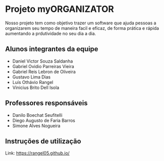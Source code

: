 # Projeto myORGANIZATOR
Nosso projeto tem como objetivo trazer um software que ajuda pessoas a organizarem seu tempo de maneira facil e eficaz, de forma prática e rápida aumentando a prdutividade no seu dia a dia. 

## Alunos integrantes da equipe

* Daniel Victor Souza Saldanha
* Gabriel Ovidio Parreiras Vieira
* Gabriel Reis Lebron de Oliveira
* Gustavo Lima Dias
* Luís Othávio Rangel
* Vinicius Brito Dell Isola

## Professores responsáveis

* Danilo Boechat Seufitelli
* Diego Augusto de Faria Barros
* Simone Alves Nogueira

## Instruções de utilização

Link: https://rangel05.github.io/
